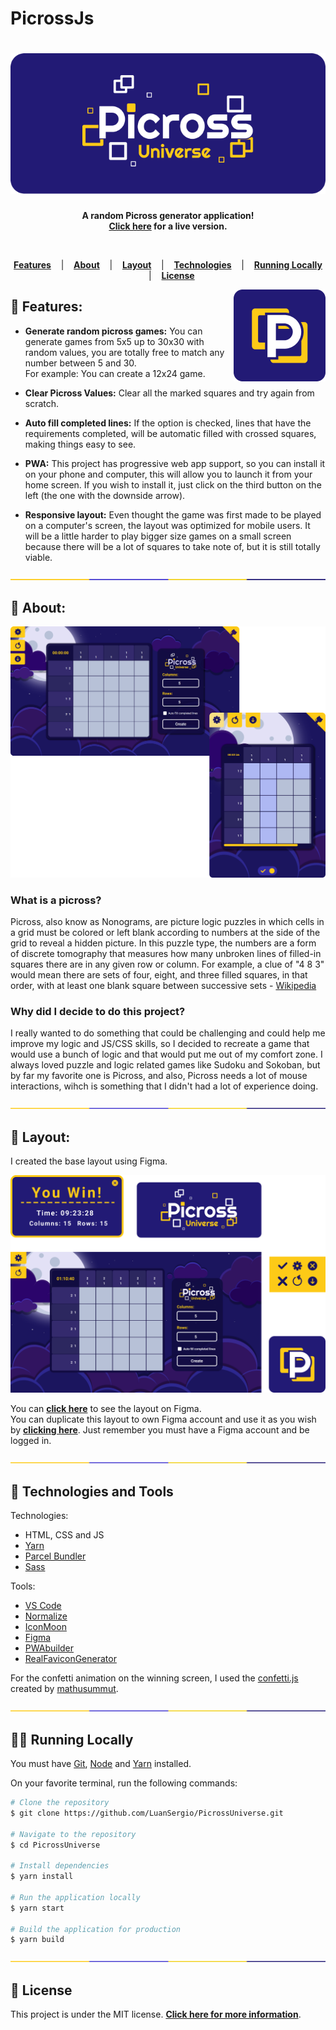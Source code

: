 # PicrossJs

<h1 align="center">
  <a href="https://picrossuniverse.netlify.app/">	
    <img alt="Picross Universe" title="Picross Universe" src="/docs/logo.png" />
  </a>
</h1>

<p align="center">
  <strong >
    A random Picross generator application!<br>
    <a href="https://picrossuniverse.netlify.app/">Click here</a> for a live version.
  </strong>  
</p>
<br>

<p align="center">
  <a href="#star2-Features"><strong>Features</strong></a> &nbsp;&nbsp;&nbsp;|&nbsp;&nbsp;&nbsp;
  <a href="#speech_balloon-About"><strong>About</strong></a> &nbsp;&nbsp;&nbsp;|&nbsp;&nbsp;&nbsp;
  <a href="#art-Layout"><strong>Layout</strong></a> &nbsp;&nbsp;&nbsp;|&nbsp;&nbsp;&nbsp;
  <a href="#robot-Technologies-and-Tools"><strong>Technologies</strong></a> &nbsp;&nbsp;&nbsp;|&nbsp;&nbsp;&nbsp;
  <a href="#man_technologist-Running-Locally"><strong>Running Locally</strong></a> &nbsp;&nbsp;&nbsp;|&nbsp;&nbsp;&nbsp;
  <a href="#memo-License"><strong>License</strong></a>
</p>

<a href="https://picrossuniverse.netlify.app/">	
  <img src="/docs/icon.png" align="right" />
</a>

## :star2: Features:

- <strong>Generate random picross games:</strong> You can generate games from 5x5 up to 30x30 with random values, you are totally free to match any number between 5 and 30.<br>
  For example: You can create a 12x24 game.

- <strong>Clear Picross Values:</strong> Clear all the marked squares and try again from scratch.

- <strong>Auto fill completed lines:</strong> If the option is checked, lines that have the requirements completed, will be automatic filled with crossed squares, making things easy to see.

- <strong>PWA:</strong> This project has progressive web app support, so you can install it on your phone and computer, this will allow you to launch it from your home screen. If you wish to install it, just click on the third button on the left (the one with the downside arrow).

- <strong>Responsive layout:</strong> Even thought the game was first made to be played on a computer's screen, the layout was optimized for mobile users. It will be a little harder to play bigger size games on a small screen because there will be a lot of squares to take note of, but it is still totally viable.

<div align="center">
  <img  src="/docs/division.png" />
</div>

## :speech_balloon: About:

<a href="https://picrossuniverse.netlify.app/">	
  <img src="/docs/layout-preview.png" />
</a>

### What is a picross?

Picross, also know as Nonograms, are picture logic puzzles in which cells in a grid must be colored or left blank according to numbers at the side of the grid to reveal a hidden picture.
In this puzzle type, the numbers are a form of discrete tomography that measures how many unbroken lines of filled-in squares there are in any given row or column. For example, a clue of "4 8 3" would mean there are sets of four, eight, and three filled squares, in that order, with at least one blank square between successive sets - [Wikipedia](https://en.wikipedia.org/wiki/Nonogram)

### Why did I decide to do this project?

I really wanted to do something that could be challenging and could help me improve my logic and JS/CSS skills, so I decided to recreate a game that would use a bunch of logic and that would put me out of my comfort zone. I always loved puzzle and logic related games like Sudoku and Sokoban, but by far my favorite one is Picross, and also, Picross needs a lot of mouse interactions, wihch is something that I didn't had a lot of experience doing.

<div align="center">
  <img  src="/docs/division.png" />
</div>

## :art: Layout:

I created the base layout using Figma.

<a href="https://www.figma.com/file/bgFxNN47lpezdBnIxyQPSK/Picross-Universe?node-id=332%3A10">	
  <img src="/docs/layout-figma.png" />
</a>

You can **[click here](https://www.figma.com/file/bgFxNN47lpezdBnIxyQPSK/Picross-Universe?node-id=332%3A10)** to see the layout on Figma.
<br>
You can duplicate this layout to own Figma account and use it as you wish by **[clicking here](https://www.figma.com/file/bgFxNN47lpezdBnIxyQPSK/Picross-Universe/duplicate)**. Just remember you must have a Figma account and be logged in.

<div align="center">
  <img  src="/docs/division.png" />
</div>

## :robot: Technologies and Tools

<p>Technologies:</p>

- HTML, CSS and JS
- [Yarn](https://yarnpkg.com/)
- [Parcel Bundler](https://parceljs.org/)
- [Sass](https://sass-lang.com/)

<p>Tools: </p>

- [VS Code](https://code.visualstudio.com/)
- [Normalize](https://necolas.github.io/normalize.css/)
- [IconMoon](https://icomoon.io/)
- [Figma](https://www.figma.com/)
- [PWAbuilder](https://www.pwabuilder.com/imageGenerator)
- [RealFaviconGenerator](https://realfavicongenerator.net/)

For the confetti animation on the winning screen, I used the [confetti.js](https://github.com/mathusummut/confetti.js) created by [mathusummut](https://github.com/mathusummut).

<div align="center">
  <img  src="/docs/division.png" />
</div>

## :man_technologist: Running Locally

<p>You must have <a href="https://git-scm.com/book/en/v2/Getting-Started-Installing-Git">Git</a>, <a href="https://nodejs.org/en/">Node</a> and <a href="https://yarnpkg.com/">Yarn</a> installed.

On your favorite terminal, run the following commands:

```bash
# Clone the repository
$ git clone https://github.com/LuanSergio/PicrossUniverse.git

# Navigate to the repository
$ cd PicrossUniverse

# Install dependencies
$ yarn install

# Run the application locally
$ yarn start

# Build the application for production
$ yarn build
```

<div align="center">
  <img  src="/docs/division.png" />
</div>

## :memo: License

This project is under the MIT license.
**[Click here for more information](LICENSE)**.
